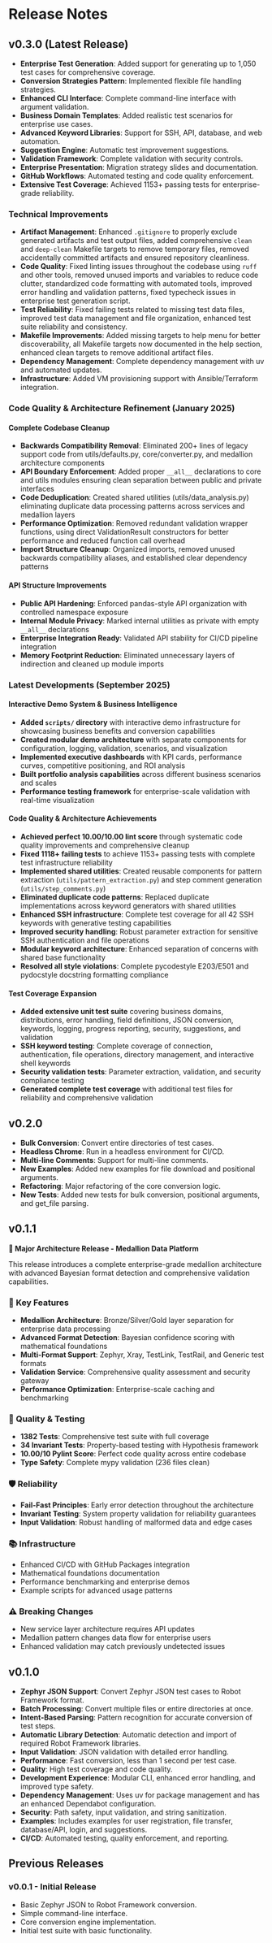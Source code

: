 # Release Notes

## v0.3.0 (Latest Release)

- **Enterprise Test Generation**: Added support for generating up to 1,050 test cases for comprehensive coverage.
- **Conversion Strategies Pattern**: Implemented flexible file handling strategies.
- **Enhanced CLI Interface**: Complete command-line interface with argument validation.
- **Business Domain Templates**: Added realistic test scenarios for enterprise use cases.
- **Advanced Keyword Libraries**: Support for SSH, API, database, and web automation.
- **Suggestion Engine**: Automatic test improvement suggestions.
- **Validation Framework**: Complete validation with security controls.
- **Enterprise Presentation**: Migration strategy slides and documentation.
- **GitHub Workflows**: Automated testing and code quality enforcement.
- **Extensive Test Coverage**: Achieved 1153+ passing tests for enterprise-grade reliability.

### Technical Improvements
- **Artifact Management**: Enhanced `.gitignore` to properly exclude generated artifacts and test output files, added comprehensive `clean` and `deep-clean` Makefile targets to remove temporary files, removed accidentally committed artifacts and ensured repository cleanliness.
- **Code Quality**: Fixed linting issues throughout the codebase using `ruff` and other tools, removed unused imports and variables to reduce code clutter, standardized code formatting with automated tools, improved error handling and validation patterns, fixed typecheck issues in enterprise test generation script.
- **Test Reliability**: Fixed failing tests related to missing test data files, improved test data management and file organization, enhanced test suite reliability and consistency.
- **Makefile Improvements**: Added missing targets to help menu for better discoverability, all Makefile targets now documented in the help section, enhanced clean targets to remove additional artifact files.
- **Dependency Management**: Complete dependency management with uv and automated updates.
- **Infrastructure**: Added VM provisioning support with Ansible/Terraform integration.

### Code Quality & Architecture Refinement (January 2025)

#### Complete Codebase Cleanup
- **Backwards Compatibility Removal**: Eliminated 200+ lines of legacy support code from utils/defaults.py, core/converter.py, and medallion architecture components
- **API Boundary Enforcement**: Added proper `__all__` declarations to core and utils modules ensuring clean separation between public and private interfaces
- **Code Deduplication**: Created shared utilities (utils/data_analysis.py) eliminating duplicate data processing patterns across services and medallion layers
- **Performance Optimization**: Removed redundant validation wrapper functions, using direct ValidationResult constructors for better performance and reduced function call overhead
- **Import Structure Cleanup**: Organized imports, removed unused backwards compatibility aliases, and established clear dependency patterns

#### API Structure Improvements
- **Public API Hardening**: Enforced pandas-style API organization with controlled namespace exposure
- **Internal Module Privacy**: Marked internal utilities as private with empty `__all__` declarations
- **Enterprise Integration Ready**: Validated API stability for CI/CD pipeline integration
- **Memory Footprint Reduction**: Eliminated unnecessary layers of indirection and cleaned up module imports

### Latest Developments (September 2025)

#### Interactive Demo System & Business Intelligence
- **Added `scripts/` directory** with interactive demo infrastructure for showcasing business benefits and conversion capabilities
- **Created modular demo architecture** with separate components for configuration, logging, validation, scenarios, and visualization
- **Implemented executive dashboards** with KPI cards, performance curves, competitive positioning, and ROI analysis
- **Built portfolio analysis capabilities** across different business scenarios and scales
- **Performance testing framework** for enterprise-scale validation with real-time visualization

#### Code Quality & Architecture Achievements
- **Achieved perfect 10.00/10.00 lint score** through systematic code quality improvements and comprehensive cleanup
- **Fixed 1118+ failing tests** to achieve 1153+ passing tests with complete test infrastructure reliability
- **Implemented shared utilities**: Created reusable components for pattern extraction (`utils/pattern_extraction.py`) and step comment generation (`utils/step_comments.py`)
- **Eliminated duplicate code patterns**: Replaced duplicate implementations across keyword generators with shared utilities
- **Enhanced SSH infrastructure**: Complete test coverage for all 42 SSH keywords with generative testing capabilities
- **Improved security handling**: Robust parameter extraction for sensitive SSH authentication and file operations
- **Modular keyword architecture**: Enhanced separation of concerns with shared base functionality
- **Resolved all style violations**: Complete pycodestyle E203/E501 and pydocstyle docstring formatting compliance

#### Test Coverage Expansion
- **Added extensive unit test suite** covering business domains, distributions, error handling, field definitions, JSON conversion, keywords, logging, progress reporting, security, suggestions, and validation
- **SSH keyword testing**: Complete coverage of connection, authentication, file operations, directory management, and interactive shell keywords
- **Security validation tests**: Parameter extraction, validation, and security compliance testing
- **Generated complete test coverage** with additional test files for reliability and comprehensive validation

## v0.2.0

- **Bulk Conversion**: Convert entire directories of test cases.
- **Headless Chrome**: Run in a headless environment for CI/CD.
- **Multi-line Comments**: Support for multi-line comments.
- **New Examples**: Added new examples for file download and positional arguments.
- **Refactoring**: Major refactoring of the core conversion logic.
- **New Tests**: Added new tests for bulk conversion, positional arguments, and get_file parsing.

## v0.1.1

**🚀 Major Architecture Release - Medallion Data Platform**

This release introduces a complete enterprise-grade medallion architecture with advanced Bayesian format detection and comprehensive validation capabilities.

### 🎯 Key Features
- **Medallion Architecture**: Bronze/Silver/Gold layer separation for enterprise data processing
- **Advanced Format Detection**: Bayesian confidence scoring with mathematical foundations
- **Multi-Format Support**: Zephyr, Xray, TestLink, TestRail, and Generic test formats
- **Validation Service**: Comprehensive quality assessment and security gateway
- **Performance Optimization**: Enterprise-scale caching and benchmarking

### 🔬 Quality & Testing
- **1382 Tests**: Comprehensive test suite with full coverage
- **34 Invariant Tests**: Property-based testing with Hypothesis framework
- **10.00/10 Pylint Score**: Perfect code quality across entire codebase
- **Type Safety**: Complete mypy validation (236 files clean)

### 🛡️ Reliability
- **Fail-Fast Principles**: Early error detection throughout the architecture
- **Invariant Testing**: System property validation for reliability guarantees
- **Input Validation**: Robust handling of malformed data and edge cases

### 📚 Infrastructure
- Enhanced CI/CD with GitHub Packages integration
- Mathematical foundations documentation
- Performance benchmarking and enterprise demos
- Example scripts for advanced usage patterns

### ⚠️ Breaking Changes
- New service layer architecture requires API updates
- Medallion pattern changes data flow for enterprise users
- Enhanced validation may catch previously undetected issues

## v0.1.0

- **Zephyr JSON Support**: Convert Zephyr JSON test cases to Robot Framework format.
- **Batch Processing**: Convert multiple files or entire directories at once.
- **Intent-Based Parsing**: Pattern recognition for accurate conversion of test steps.
- **Automatic Library Detection**: Automatic detection and import of required Robot Framework libraries.
- **Input Validation**: JSON validation with detailed error handling.
- **Performance**: Fast conversion, less than 1 second per test case.
- **Quality**: High test coverage and code quality.
- **Development Experience**: Modular CLI, enhanced error handling, and improved type safety.
- **Dependency Management**: Uses uv for package management and has an enhanced Dependabot configuration.
- **Security**: Path safety, input validation, and string sanitization.
- **Examples**: Includes examples for user registration, file transfer, database/API, login, and suggestions.
- **CI/CD**: Automated testing, quality enforcement, and reporting.

## Previous Releases

### v0.0.1 - Initial Release
- Basic Zephyr JSON to Robot Framework conversion.
- Simple command-line interface.
- Core conversion engine implementation.
- Initial test suite with basic functionality.

